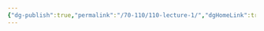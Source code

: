 ```yaml
---
{"dg-publish":true,"permalink":"/70-110/110-lecture-1/","dgHomeLink":true,"dgPassFrontmatter":false,"dgShowBacklinks":false,"dgShowLocalGraph":false,"dgShowInlineTitle":false}
---
```

